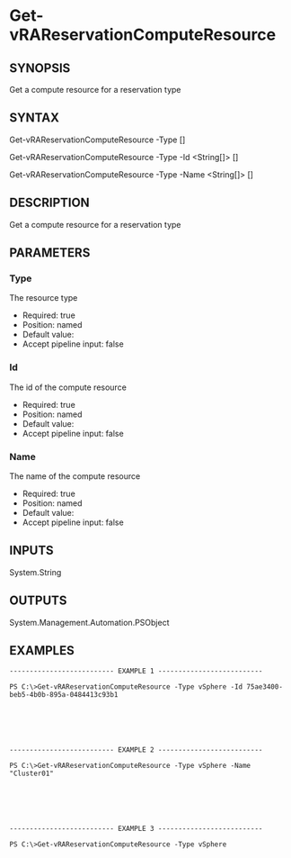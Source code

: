 # Get-vRAReservationComputeResource

## SYNOPSIS
    
Get a compute resource for a reservation type

## SYNTAX
 Get-vRAReservationComputeResource -Type <String> [<CommonParameters>]  Get-vRAReservationComputeResource -Type <String> -Id <String[]> [<CommonParameters>]  Get-vRAReservationComputeResource -Type <String> -Name <String[]> [<CommonParameters>]     

## DESCRIPTION

Get a compute resource for a reservation type

## PARAMETERS


### Type

The resource type

* Required: true
* Position: named
* Default value: 
* Accept pipeline input: false

### Id

The id of the compute resource

* Required: true
* Position: named
* Default value: 
* Accept pipeline input: false

### Name

The name of the compute resource

* Required: true
* Position: named
* Default value: 
* Accept pipeline input: false

## INPUTS

System.String

## OUTPUTS

System.Management.Automation.PSObject

## EXAMPLES
```
-------------------------- EXAMPLE 1 --------------------------

PS C:\>Get-vRAReservationComputeResource -Type vSphere -Id 75ae3400-beb5-4b0b-895a-0484413c93b1






-------------------------- EXAMPLE 2 --------------------------

PS C:\>Get-vRAReservationComputeResource -Type vSphere -Name "Cluster01"






-------------------------- EXAMPLE 3 --------------------------

PS C:\>Get-vRAReservationComputeResource -Type vSphere
```

